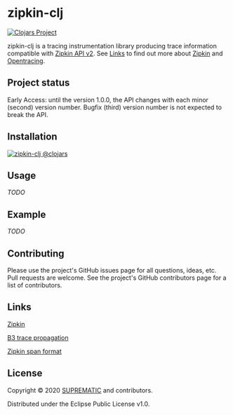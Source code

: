 # zipkin-clj

[![Clojars Project][clojars-shield]][clojars-project]

zipkin-clj is a tracing instrumentation library producing trace information
compatible with [Zipkin API v2][zipkin-api]. See [Links][#links] to find out
more about [Zipkin][zipkin] and [Opentracing][opentracing].

## Project status

Early Access: until the version 1.0.0, the API changes with each minor (second)
version number. Bugfix (third) version number is not expected to break the API.

## Installation

[![zipkin-clj @clojars][clojars-info]][clojars-project]

## Usage

_TODO_

## Example

_TODO_

## Contributing

Please use the project's GitHub issues page for all questions, ideas,
etc. Pull requests are welcome. See the project's GitHub contributors
page for a list of contributors.

## Links

[Zipkin][zipkin]

[B3 trace propagation][zipkin-b3]

[Zipkin span format][zipkin-api]

## License

Copyright © 2020 [SUPREMATIC][suprematic] and contributors.

Distributed under the Eclipse Public License v1.0.

[#links]: https://github.com/suprematic/zipkin-clj#links
[#examples]: https://github.com/suprematic/zipkin-clj#example
[suprematic]: https://suprematic.de
[opentracing]: https://opentracing.io/
[zipkin]: https://zipkin.io
[zipkin-b3]: https://github.com/openzipkin/b3-propagation
[zipkin-api]: https://zipkin.io/zipkin-api/#/default/post_spans
[clojars-shield]: https://img.shields.io/clojars/v/zipkin-clj.svg
[clojars-info]: https://clojars.org/zipkin-clj/latest-version.svg
[clojars-project]: https://clojars.org/zipkin-clj

